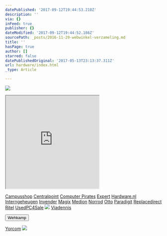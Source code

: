 ```yaml
---
datePublished: '2017-09-12T19:44:53.210Z'
description: ''
via: {}
inFeed: true
publisher: {}
dateModified: '2017-09-12T19:44:52.186Z'
sourcePath: _posts/2016-11-29-webwinkel-verzameling.md
title: ''
hasPage: true
author: []
starred: false
datePublishedOriginal: '2017-05-13T23:13:37.311Z'
url: hardware/index.html
_type: Article

---
```

![](https://the-grid-user-content.s3-us-west-2.amazonaws.com/e4f5c7a1-5645-4150-88af-80872fdd68a7.jpg)

<iframe src="https://the-grid.github.io/ed-userhtml/?g=eJy1V11P2zAUfedXZJHoW5uvhhaoixhj2iTG9sDDeKoc-5JYdWzLdpXy73HSdJRBWdESKUriKDn3nGPfe53Zpy8_r-7uf117hS35_Gi2vQCm86OjGfYKDQ_IL6xVZ0FQVdXokoChTAOxI8F9z2Kdg0X-IuNYLP35jJW5ZzR58U0mS6zr94PvJc7BBIJmC7a5tQXkmtGgYmIJXGBcBtiFGLYxlMh9D3MX4dvdjxvPrqzUDLvAxj5yQH7FqC3OojBU6_MCWF7YeuC5USY1BX0WnjtSAZ57e-RwluEMj4gs-xGzDdCnEEtGVmMK7kSWoEcCbHBBUJSejMMBLtV5iaZRGk9PmwFGUZJMTqJmoFFzWaHe1MNaaTCm95l00KAFtlCTs84Aa9FpOF5E8WKjd9EKPo6_9rRu_zDoW2sG2A5Zw6wXJVv8znTsk0EKy6G3QrLFP1BGvCsjPkCGcbSUIyRAKy1zjcsSO468riYB4YwsN-cLhaKBRSvNBwaNkygcPKC73zcD9wDVOMfJpVuU7thobL4fCFwC-iz58BZoBVlPDjl8F-z_Jzp9d6KJy7yVMYVUbXIyQWE9wkat6zSNk-R0spOot1U1JOaddPU0cOQL-SA5l5WLfLUbYO51Yc0O557TgIBwlZsryURDry3jrUmqULVHaTL-yyFKP-TQyyAdebQL2rdLUvKMr96sFq_VPr_ckVIHOGwQe5S5p4_H8ThM2j4exW_18J3lsDpsOVAQghkKuCk2ndSSZ8gOmv3-erLHpDSN0n965PYiHzHpeq2gMaATf2CD1qE1b-bJo9R1RXes6tqlmMibrdB4mkwO2wu9suF-i9iJDS2_LleIa2P00f22BJvflycXIV3d" height="300" style=""></iframe>

[Campusshop][0]
[Centralpoint][1]
[Computer Pirates][2]
[Expert][3]
[Hardware.nl][4]
[Interngeheugen][5]
[Invender][6]
[Magix][7]
[Medion][8]
[Norrod][9]
[Otto][10]
[Paradigit][11]
[Replacedirect][12]
[Ritel][13]
[UsedPC4Sale][14]
![](https://the-grid-user-content.s3-us-west-2.amazonaws.com/d348fcd9-2ed6-4dce-a526-34b3a777006c.png)
[Viadennis][15]

<button data-role="cta" style="">Wehkamp</button>

[Yorcom][16]
![](https://the-grid-user-content.s3-us-west-2.amazonaws.com/19ad72d9-9c0a-401b-8936-d5b337586f7c.png)

[0]: http://www.campusshop.nl/tt/index.aspx?tt=23397_12_133761_Campusshop&r=%2F
[1]: http://www.centralpoint.nl/tracker/index.php?tt=534_12_133761_Ned-Web&r=%2F
[2]: http://www.computerpirates.com/
[3]: http://tc.tradetracker.net/?c=5515&m=12&a=133761&u=%2F
[4]: http://www.hardware.nl/
[5]: http://www.interngeheugen.com/tt/?tt=2902_12_133761_Interngeheugen&r=%2F
[6]: http://www.invender.nl/ttiv/index.php?tt=352_12_133761_Invender&r=%2F
[7]: http://www.magix.com/ap/tradetracker/?tt=2074_12_133761_Magix&r=%2F
[8]: http://tc.tradetracker.net/?c=3452&m=12&a=133761
[9]: http://www.norrod.nl/tt/index.aspx?tt=23396_12_133761_Norrod&r=%2F
[10]: http://www.otto.nl/
[11]: http://www.paradigit.nl/tt/index.aspx?tt=5043_12_133761_Paradigit&r=%2F
[12]: http://www.replacedirect.nl/
[13]: http://www.ritel.nl/telecom/?tt=668_12_133761_Ritel&r=%2F
[14]: http://tc.tradetracker.net/?c=20400&m=12&a=133761&r=UsedPC4sale&u=%2F
[15]: http://www.viadennis.nl/computer/?tt=15804_12_133761_Viadennis&r=%2F
[16]: http://www.yorcom.nl/shopping/?tt=4837_12_133761_Rapportagened.webw&r=%2F